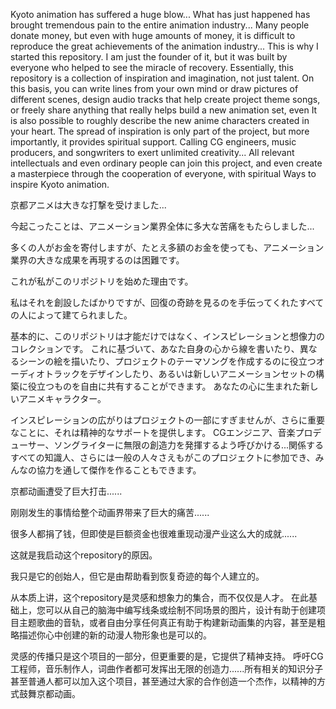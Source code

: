 Kyoto animation has suffered a huge blow...
What has just happened has brought tremendous pain to the entire animation industry...
Many people donate money, but even with huge amounts of money, it is difficult to reproduce the great achievements of the animation industry...
This is why I started this repository.
I am just the founder of it, but it was built by everyone who helped to see the miracle of recovery.
Essentially, this repository is a collection of inspiration and imagination, not just talent.  On this basis, you can write lines from your own mind or draw pictures of different scenes, design audio tracks that help create project theme songs, or freely share anything that really helps build a new animation set, even  It is also possible to roughly describe the new anime characters created in your heart.
The spread of inspiration is only part of the project, but more importantly, it provides spiritual support.  Calling CG engineers, music producers, and songwriters to exert unlimited creativity... All relevant intellectuals and even ordinary people can join this project, and even create a masterpiece through the cooperation of everyone, with spiritual  Ways to inspire Kyoto animation.

京都アニメは大きな打撃を受けました...

 今起こったことは、アニメーション業界全体に多大な苦痛をもたらしました...

 多くの人がお金を寄付しますが、たとえ多額のお金を使っても、アニメーション業界の大きな成果を再現するのは困難です。

 これが私がこのリポジトリを始めた理由です。

 私はそれを創設したばかりですが、回復の奇跡を見るのを手伝ってくれたすべての人によって建てられました。

 基本的に、このリポジトリは才能だけではなく、インスピレーションと想像力のコレクションです。 これに基づいて、あなた自身の心から線を書いたり、異なるシーンの絵を描いたり、プロジェクトのテーマソングを作成するのに役立つオーディオトラックをデザインしたり、あるいは新しいアニメーションセットの構築に役立つものを自由に共有することができます。 あなたの心に生まれた新しいアニメキャラクター。

 インスピレーションの広がりはプロジェクトの一部にすぎませんが、さらに重要なことに、それは精神的なサポートを提供します。  CGエンジニア、音楽プロデューサー、ソングライターに無限の創造力を発揮するよう呼びかける...関係するすべての知識人、さらには一般の人々さえもがこのプロジェクトに参加でき、みんなの協力を通して傑作を作ることもできます。

京都动画遭受了巨大打击......

 刚刚发生的事情给整个动画界带来了巨大的痛苦......

 很多人都捐了钱，但即使是巨额资金也很难重现动漫产业这么大的成就......

这就是我启动这个repository的原因。

我只是它的创始人，但它是由帮助看到恢复奇迹的每个人建立的。


从本质上讲，这个repository是灵感和想象力的集合，而不仅仅是人才。 在此基础上，您可以从自己的脑海中编写线条或绘制不同场景的图片，设计有助于创建项目主题歌曲的音轨，或者自由分享任何真正有助于构建新动画集的内容，甚至是粗略描述你心中创建的新的动漫人物形象也是可以的。


灵感的传播只是这个项目的一部分，但更重要的是，它提供了精神支持。 呼吁CG工程师，音乐制作人，词曲作者都可发挥出无限的创造力......所有相关的知识分子甚至普通人都可以加入这个项目，甚至通过大家的合作创造一个杰作，以精神的方式鼓舞京都动画。
